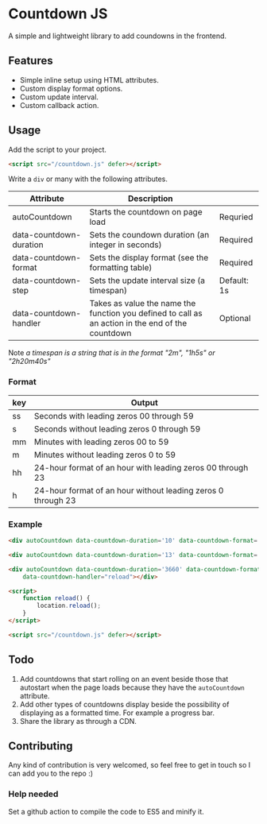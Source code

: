 # Countdown JS

A simple and lightweight library to add coundowns in the frontend.

## Features
- Simple inline setup using HTML attributes.
- Custom display format options.
- Custom update interval.
- Custom callback action.

## Usage

Add the script to your project.

```html
<script src="/countdown.js" defer></script>
```

Write a `div` or many with the following attributes.

| Attribute               | Description                                                                                       |             |
| ----------------------- | ------------------------------------------------------------------------------------------------- | ----------- |
| autoCountdown           | Starts the countdown on page load                                                                 | Requried    |
| data-countdown-duration | Sets the coundown duration (an integer in seconds)                                                | Required    |
| data-countdown-format   | Sets the display format (see the formatting table)                                                | Required    |
| data-countdown-step     | Sets the update interval size (a timespan)                                                        | Default: 1s |
| data-countdown-handler  | Takes as value the name the function you defined to call as an action in the end of the countdown | Optional    |

Note _a timespan is a string that is in the format "2m", "1h5s" or "2h20m40s"_

### Format

| key | Output                                                        |
| --- | ------------------------------------------------------------- |
| ss  | Seconds with leading zeros  00 through 59                     |
| s   | Seconds without leading zeros  0 through 59                   |
| mm  | Minutes with leading zeros  00 to 59                          |
| m   | Minutes without leading zeros  0 to 59                        |
| hh  | 24-hour format of an hour with leading zeros  00 through 23   |
| h   | 24-hour format of an hour without leading zeros  0 through 23 |

### Example

```html
<div autoCountdown data-countdown-duration='10' data-countdown-format='hh:m:s'></div>

<div autoCountdown data-countdown-duration='13' data-countdown-format='mm:ss' data-countdown-handler="reload"></div>

<div autoCountdown data-countdown-duration='3660' data-countdown-format='hh:mm:ss' data-countdown-step='5s'
    data-countdown-handler="reload"></div>

<script>
    function reload() {
        location.reload();
    }
</script>

<script src="/countdown.js" defer></script>
```

## Todo

1. Add countdowns that start rolling on an event beside those that autostart when the page loads because they have the `autoCountdown` attribute.
2. Add other types of countdowns display beside the possibility of displaying as a formatted time. For example a progress bar.
3. Share the library as through a CDN.

## Contributing

Any kind of contribution is very welcomed, so feel free to get in touch so I can add you to the repo :)

### Help needed

Set a github action to compile the code to ES5 and minify it.
